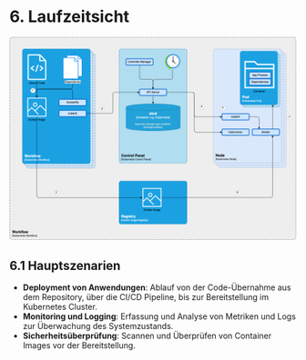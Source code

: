 # 6. Laufzeitsicht

![kubernetes-workflow.png](./images/06-Runtime-View.png)

## 6.1 Hauptszenarien
- **Deployment von Anwendungen**: Ablauf von der Code-Übernahme aus dem Repository, über die CI/CD Pipeline, bis zur Bereitstellung im Kubernetes Cluster.
- **Monitoring und Logging**: Erfassung und Analyse von Metriken und Logs zur Überwachung des Systemzustands.
- **Sicherheitsüberprüfung**: Scannen und Überprüfen von Container Images vor der Bereitstellung.
